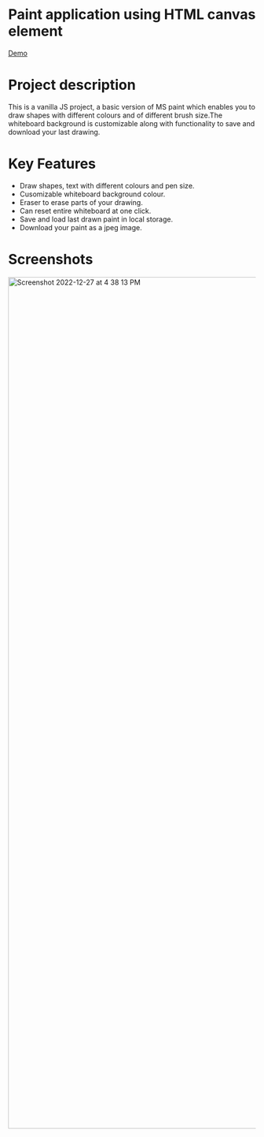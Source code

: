 # Paint application using HTML canvas element

[Demo](https://sakshamgupta-paintapp.vercel.app/)

# Project description

This is a vanilla JS project, a basic version of MS paint which enables you to draw shapes with different colours and of different brush size.The whiteboard background is customizable along with functionality to save and download your last drawing.

# Key Features

- Draw shapes, text with different colours and pen size.
- Cusomizable whiteboard background colour.
- Eraser to erase parts of your drawing.
- Can reset entire whiteboard at one click.
- Save and load last drawn paint in local storage.
- Download your paint as a jpeg image.

# Screenshots

<img width="1728" alt="Screenshot 2022-12-27 at 4 38 13 PM" src="https://user-images.githubusercontent.com/49288222/209657976-e99cd7ef-16eb-4653-bc1e-75c09b566108.png">

